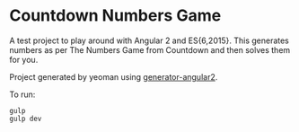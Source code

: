 # Countdown Numbers Game

A test project to play around with Angular 2 and ES{6,2015}. This generates numbers as per The Numbers Game from Countdown and then solves them for you.

Project generated by yeoman using [generator-angular2](https://www.npmjs.com/package/generator-angular2).

To run:

```
gulp
gulp dev
```

